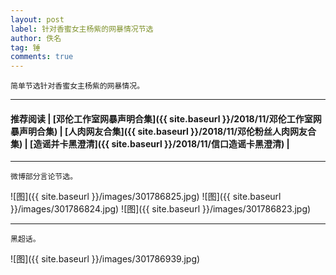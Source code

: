 ```yaml
---
layout: post
label: 针对香蜜女主杨紫的网暴情况节选
author: 佚名
tag: 锤
comments: true
---
```


    简单节选针对香蜜女主杨紫的网暴情况。

---

#### 推荐阅读 \| [邓伦工作室网暴声明合集]({{ site.baseurl }}/2018/11/邓伦工作室网暴声明合集) \| [人肉网友合集]({{ site.baseurl }}/2018/11/邓伦粉丝人肉网友合集) \| [造谣并卡黑澄清]({{ site.baseurl }}/2018/11/信口造谣卡黑澄清) \| []() 

---


<a name="dxjjb"></a>

    微博部分言论节选。

![图]({{ site.baseurl }}/images/301786825.jpg)
![图]({{ site.baseurl }}/images/301786824.jpg)
![图]({{ site.baseurl }}/images/301786823.jpg)



---

    黑超话。

![图]({{ site.baseurl }}/images/301786939.jpg)
